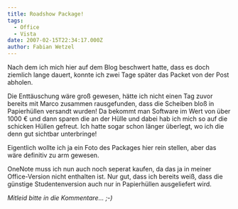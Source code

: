 ```yaml
---
title: Roadshow Package!
tags:
  - Office
  - Vista
date: 2007-02-15T22:34:17.000Z
author: Fabian Wetzel
---
```


Nach dem ich mich hier auf dem Blog beschwert hatte, dass es doch ziemlich lange dauert, konnte ich zwei Tage später das Packet von der Post abholen.

Die Enttäuschung wäre groß gewesen, hätte ich nicht einen Tag zuvor bereits mit Marco zusammen rausgefunden, dass die Scheiben bloß in Papierhüllen versandt wurden! Da bekommt man Software im Wert von über 1000 € und dann sparen die an der Hülle und dabei hab ich mich so auf die schicken Hüllen gefreut. Ich hatte sogar schon länger überlegt, wo ich die denn gut sichtbar unterbringe!

Eigentlich wollte ich ja ein Foto des Packages hier rein stellen, aber das wäre definitiv zu arm gewesen.

OneNote muss ich nun auch noch seperat kaufen, da das ja in meiner Office-Version nicht enthalten ist. Nur gut, dass ich bereits weiß, dass die günstige Studentenversion auch nur in Papierhüllen ausgeliefert wird.

_Mitleid bitte in die Kommentare... ;-)_


